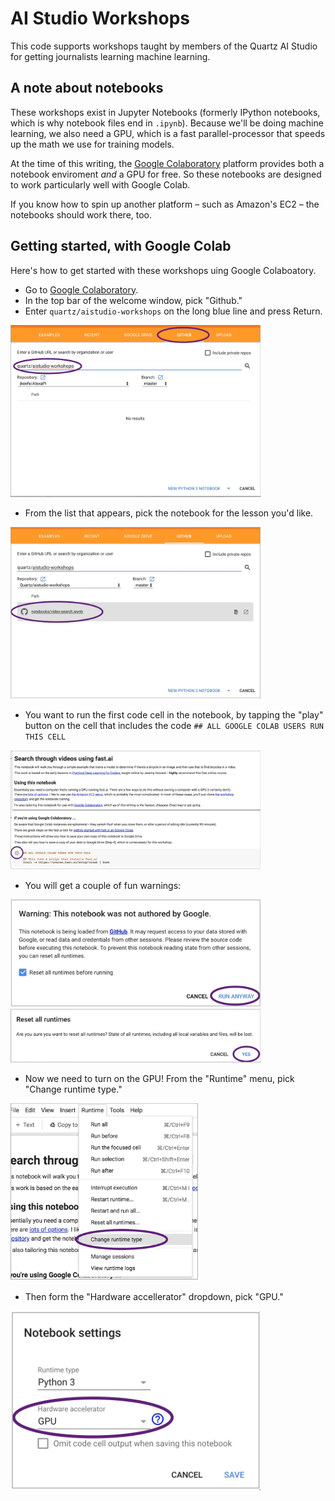# AI Studio Workshops

This code supports workshops taught by members of the Quartz AI Studio for getting journalists learning machine learning.

## A note about notebooks

These workshops exist in Jupyter Notebooks (formerly IPython notebooks, which is why notebook files end in `.ipynb`). Because we'll be doing machine learning, we also need a GPU, which is a fast parallel-processor that speeds up the math we use for training models. 

At the time of this writing, the [Google Colaboratory](https://colab.research.google.com) platform provides both a notebook enviroment _and_ a GPU for free. So these notebooks are designed to work particularly well with Google Colab.

If you know how to spin up another platform – such as Amazon's EC2 – the notebooks should work there, too.

## Getting started, with Google Colab

Here's how to get started with these workshops uing Google Colaboatory.

- Go to [Google Colaboratory](https://colab.research.google.com).
- In the top bar of the welcome window, pick "Github."
- Enter `quartz/aistudio-workshops` on the long blue line and press Return.

<img src = "./images/pick_github.jpg" alt="Choose Github" width=400> 

- From the list that appears, pick the notebook for the lesson you'd like.

<img src = "./images/pick_notebook.jpg" alt="Pick the notebook matching the lesson" width=400> 

- You want to run the first code cell in the notebook, by tapping the "play" button on the cell that includes the code `## ALL GOOGLE COLAB USERS RUN THIS CELL`

<img src = "./images/play_first_cell.jpg" alt="Play the first code cell of the notebook" width=400> 

- You will get a couple of fun warnings:

<img src = "./images/non_google_warning.jpg" alt="Click through the first warning" width=400> 

<img src = "./images/reset_runtimes.jpg" alt="Click through the second warning" width=400> 

- Now we need to turn on the GPU! From the "Runtime" menu, pick "Change runtime type."

<img src = "./images/change_runtime.jpg" alt="Pick change runtime type" width=300> 

- Then form the "Hardware accellerator" dropdown, pick "GPU."

<img src = "./images/pick_gpu.jpg" alt="Pick GPU" width=400> 


